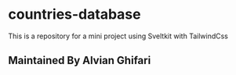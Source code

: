 # countries-database
This is a repository for a mini project using Sveltkit with TailwindCss

## Maintained By Alvian Ghifari